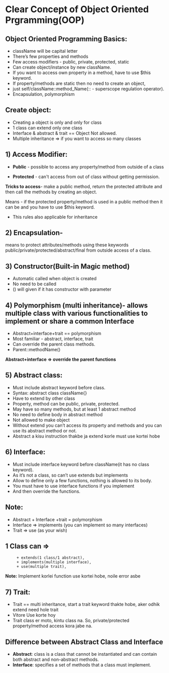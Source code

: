 # Clear Concept of Object Oriented Prgramming(OOP)

## Object Oriented Programming Basics:

+ className will be capital letter
+ There’s few properties and methods
+ Few access modifiers - public, private, protected, static
+ Can create object/instance by new className.
+ If you want to access own property in a method, have to use $this keyword.
+ If property/methods are static then no need to create an object, <br/>
+ just self/className::method_Name(:: - superscope regulation operator).
+ Encapsulation, polymorphism

## Create object: 
+ Creating a object is only and only for class
+ 1 class can extend only one class
+ Interface & abstract & trait == Object Not allowed.
+ Multiple inheritance => if you want to access so many classes

## 1) Access Modifier:

+ **Public** - possible to access any property/method from outside of a class

+ **Protected** - can't access from out of class without getting permission.

**Tricks to access**- make a public method, return the protected attribute and then call the methods by creating an object.

Means - if the protected property/method is used in a public method then it can be and you have to use $this keyword.

+ This rules also applicable for inheritance

## 2) Encapsulation- 
means to protect attributes/methods using these keywords public/private/protected/abstract/final from outside access of a class.

## 3) Constructor(Built-in Magic method)
+ Automatic called when object is created
+ No need to be called
+ () will given if it has constructor with parameter

## 4) Polymorphism (multi inheritance)- allows multiple class with various functionalities to implement or share a common Interface
+ Abstract+interface+trait == polymorphism
+ Most familiar - abstract, interface, trait
+ Can override the parent class methods.
+ Parent::methodName()

**Abstract+interface => override the parent functions**

## 5) Abstract class:
+ Must include abstract keyword before class.
+ Syntax: abstract class className{}
+ Have to extend by other class
+ Property, method can be public, private, protected.
+ May have so many methods, but at least 1 abstract method
+ No need to define body in abstract method 
+ Not allowed to make object
+ Without extend you can’t access its property and methods and you can use its abstract method or not.
+ Abstract a kisu instruction thakbe ja extend korle must use kortei hobe

## 6) Interface:
+ Must include interface keyword before className(it has no class keyword).
+ As it’s not a class, so can’t use extends but implements
+ Allow to define only a few functions, nothing is allowed to its body.
+ You must have to use interface functions if you implement
+ And then override the functions. 

## Note: 
+ Abstract + Interface +trait = polymorphism
+ Interface => implements (you can implement so many interfaces)
+ Trait => use (as your wish)
## 1 Class can =>
         + extends(1 class/1 abstract),
         + implements(multiple interface), 
         + use(multiple trait), 

**Note:** Implement korlei function use kortei hobe, noile error asbe

## 7) Trait: 
+ Trait == multi inheritance, start a trait keyword thakte hobe, aker odhik extend need hole trait 
+ Vitore Use korte hoy
+ Trait class er moto, kintu class na. So, private/protected property/method access kora jabe na.

## Difference between Abstract Class and Interface 
+ **Abstract**: class is a class that cannot be instantiated and can contain both abstract and non-abstract methods.
+ **Interface**: specifies a set of methods that a class must implement.
